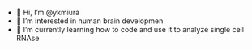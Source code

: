 - 👋 Hi, I’m @ykmiura
- 👀 I’m interested in human brain developmen
- 🌱 I’m currently learning how to code and use it to analyze single cell RNAse

<!---
ykmiura/ykmiura is a ✨ special ✨ repository because its `README.md` (this file) appears on your GitHub profile.
You can click the Preview link to take a look at your changes.
--->
